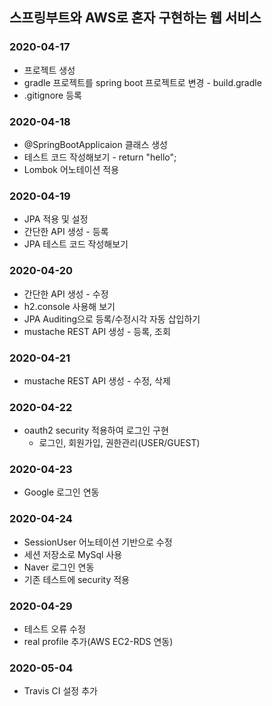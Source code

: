 ## 스프링부트와 AWS로 혼자 구현하는 웹 서비스
### 2020-04-17
* 프로젝트 생성
* gradle 프로젝트를 spring boot 프로젝트로 변경 - build.gradle
* .gitignore 등록

### 2020-04-18
* @SpringBootApplicaion 클래스 생성
* 테스트 코드 작성해보기 - return "hello";
* Lombok 어노테이션 적용

### 2020-04-19
* JPA 적용 및 설정
* 간단한 API 생성 - 등록
* JPA 테스트 코드 작성해보기 

### 2020-04-20
* 간단한 API 생성 - 수정
* h2.console 사용해 보기
* JPA Auditing으로 등록/수정시각 자동 삽입하기
* mustache REST API 생성 - 등록, 조회


### 2020-04-21
* mustache REST API 생성 - 수정, 삭제


### 2020-04-22
* oauth2 security 적용하여 로그인 구현
  * 로그인, 회원가입, 권한관리(USER/GUEST) 


### 2020-04-23
* Google 로그인 연동

### 2020-04-24
* SessionUser 어노테이션 기반으로 수정
* 세션 저장소로 MySql 사용
* Naver 로그인 연동
* 기존 테스트에 security 적용


### 2020-04-29
* 테스트 오류 수정
* real profile 추가(AWS EC2-RDS 연동)


### 2020-05-04
* Travis CI 설정 추가
  
